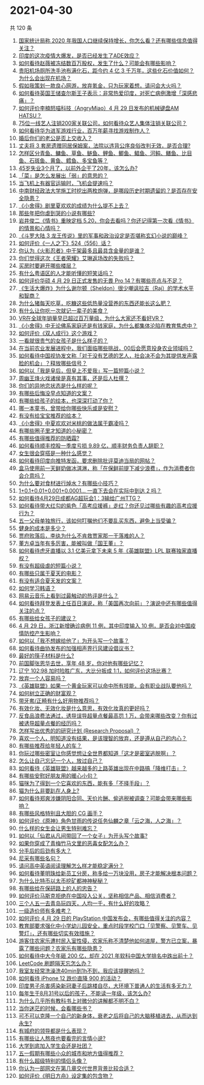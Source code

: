 # 2021-04-30

共 120 条

<!-- BEGIN -->
<!-- 最后更新时间 Fri Apr 30 2021 12:04:50 GMT+0800 (China Standard Time) -->

1. [国家统计局称 2020
   年我国人口继续保持增长，你怎么看？还有哪些信息值得关注？](https://www.zhihu.com/question/457140816)
2. [印度的这次疫情大爆发，是否已经发生了ADE效应？](https://www.zhihu.com/question/456399195)
3. [如何看待赵薇被冻结数百万股权，发生了什么？可能会有哪些影响？](https://www.zhihu.com/question/457141906)
4. [贵阳机场厕所洗手池布满化石，距今约 4 亿 3
   千万年，这些化石价值如何？为什么会出现在机场？](https://www.zhihu.com/question/456986321)
5. [假如我策划一款良心网游，放弃氪金，只为玩家着想，请问会大火吗？](https://www.zhihu.com/question/452046052)
6. [如何看待英国王储查尔斯王子表示：非常热爱印度，对死亡病例激增「深感悲痛」？](https://www.zhihu.com/question/457133150)
7. [如何评价李楠怒喵科技（AngryMiao）4 月 29 日发布的机械键盘AM
   HATSU？](https://www.zhihu.com/question/457163306)
8. [75位一线艺人注销200家关联公司，如何看待众艺人集体注销关联公司？](https://www.zhihu.com/question/457181415)
9. [如何看待华为进军游戏行业，百万年薪寻找游戏制作人？](https://www.zhihu.com/question/457206027)
10. [婚后你们的老公是否上交收入？](https://www.zhihu.com/question/446421532)
11. [丈夫将 3
    套房遗赠同居保姆案，法院以违背公序良俗改判无效，是否合理?](https://www.zhihu.com/question/457149946)
12. [怎样区分青鱼、鳙鱼、草鱼、鲢鱼、鲤鱼、鲫鱼、鲳鱼、河鲀、鳝鱼、比目鱼、石斑鱼、黄鱼、鳕鱼、多宝鱼等？](https://www.zhihu.com/question/46703898)
13. [45岁失业3个月了，以前外企干了20年，该怎么办?](https://www.zhihu.com/question/453104891)
14. [「菜」是怎么发展出「弱」的意思的？](https://www.zhihu.com/question/454980442)
15. [当飞机上有器官运输时，飞机会提速吗？](https://www.zhihu.com/question/453406019)
16. [中南财经政法大学施工时挖出两枚炮弹，是哪段历史时期遗留的？是否存在安全隐患？](https://www.zhihu.com/question/457122815)
17. [《小舍得》剧里夏欢欢的成绩为什么提不上去？](https://www.zhihu.com/question/455735077)
18. [那些年把你虐到哭的小说有哪些?](https://www.zhihu.com/question/384707888)
19. [岩井俊二《情书》重映定档
    5.20，你会去看吗？你还记得第一次看《情书》的情景和心情吗？](https://www.zhihu.com/question/457115062)
20. [《斗罗大陆 3
    龙王传说》里的军事和政治设定是否堪称玄幻小说的巅峰？](https://www.zhihu.com/question/457043638)
21. [如何评价《一人之下》524（556）话？](https://www.zhihu.com/question/457216895)
22. [你认为《火影忍者》中干架最多且最具含金量的是谁？](https://www.zhihu.com/question/456331604)
23. [你们觉得这次《王者荣耀》艾琳返场改的失败吗？](https://www.zhihu.com/question/455420512)
24. [买房时要避开哪些楼层？](https://www.zhihu.com/question/447920355)
25. [有什么粤语区的人才能听懂的短笑话吗？](https://www.zhihu.com/question/417960479)
26. [如何评价华硕 4 月 29 日正式发售的无畏 Pro
    14？有哪些亮点与不足？](https://www.zhihu.com/question/457190351)
27. [《生活大爆炸》为什么谢尔顿（Sheldon）很少嘲讽拉吉（Raj）的学术水平和智商？](https://www.zhihu.com/question/452782047)
28. [为什么猪每天吃草，吃糠这些低热量没营养的东西还能长这么肥？](https://www.zhihu.com/question/450554480)
29. [有什么让你吃一次就记一辈子的美食？](https://www.zhihu.com/question/442763529)
30. [VR在全球年销量早已超过百万量级，为什么大家还不看好VR？](https://www.zhihu.com/question/455504976)
31. [《小舍得》中无论佛系家庭还是有钱家庭，为什么都集体沦陷在教育焦虑中？](https://www.zhihu.com/question/456153696)
32. [如何评价《双人成行》这个游戏？](https://www.zhihu.com/question/448262868)
33. [一看就很贵气的女孩子是什么样子的？](https://www.zhihu.com/question/322175199)
34. [在当前农业发展进程中，我们面临哪些挑战，00后会愿意投身农业领域吗？](https://www.zhihu.com/question/457017725)
35. [如何看待中国视协发文称「对于没有艺德的艺人，社会决不会为其提供发声露脸的机会」？释放哪些信号？](https://www.zhihu.com/question/457179755)
36. [如何以「我是皇后，但皇上不爱我」写一篇短篇小说？](https://www.zhihu.com/question/410673163)
37. [周幽王烽火戏诸侯是真有其事，还是后人杜撰？](https://www.zhihu.com/question/20836590)
38. [你们的异地恋状态是什么样的呢？](https://www.zhihu.com/question/455031941)
39. [有哪些后悔没早点知道的文案？](https://www.zhihu.com/question/447084918)
40. [有哪些给孩子的绘本，也深深打动了你？](https://www.zhihu.com/question/454395118)
41. [哪一本童书，曾带给你哪些快乐或是安慰？](https://www.zhihu.com/question/454215807)
42. [有没有给宝宝推荐的绘本？](https://www.zhihu.com/question/452517546)
43. [《小舍得》中夏欢欢对米桃的做法属于霸凌吗？](https://www.zhihu.com/question/457028998)
44. [有哪些圈子里才知道的小秘密？](https://www.zhihu.com/question/49502870)
45. [有哪些值得推荐的防晒霜?](https://www.zhihu.com/question/329759904)
46. [如何看待顺丰控股一季度亏损 9.89 亿，顺丰财务负责人辞职？](https://www.zhihu.com/question/456088079)
47. [女生很会穿搭是一种什么感觉？](https://www.zhihu.com/question/316509144)
48. [如何看待印度向推特发函，要求删除批评莫迪当局的网帖？](https://www.zhihu.com/question/456828756)
49. [盒马使用前一天鲜奶做冰淇淋，称「在保鲜前提下减少浪费」，作为消费者你会介意吗？](https://www.zhihu.com/question/456827779)
50. [为什么要对食材进行焯水？有哪些小技巧？](https://www.zhihu.com/question/40365482)
51. [1+0.1+0.01+0.001+0.0001... 一直下去会在实际中到达 2
    吗？](https://www.zhihu.com/question/444218811)
52. [如何看待4月29日成都AG超玩会1：3输给广州TTG？](https://www.zhihu.com/question/457202102)
53. [如何看待带大红勾的紫色「高考应援裤」走红？你还见过哪些有趣的高考应援行为？](https://www.zhihu.com/question/457036620)
54. [五一父母单独旅行，该如何叮嘱他们不要乱买东西，避免上当受骗？](https://www.zhihu.com/question/456639541)
55. [健身的成本是多少？](https://www.zhihu.com/question/58355167)
56. [贾府败落后，李纨为什么不肯救贾家那一干落难的人？](https://www.zhihu.com/question/413382261)
57. [董方卓当年有多厉害，能被叫做「国王董」？](https://www.zhihu.com/question/34886516)
58. [如何看待虎牙直播以 3.1 亿美元拿下未来 5 年《英雄联盟》LPL
    联赛独家直播权？](https://www.zhihu.com/question/457004985)
59. [有没有超级虐的短篇小说？](https://www.zhihu.com/question/380410071)
60. [有哪些只属于夏天的电影？](https://www.zhihu.com/question/453035690)
61. [有没有适合夏天发的文案？](https://www.zhihu.com/question/455423467)
62. [如何学习韩语？](https://www.zhihu.com/question/19830338)
63. [网易云音乐上看到过最触动的热评是什么？](https://www.zhihu.com/question/323985794)
64. [如何看待拜登发表上任百日演说，称「美国再次向前」？演说中还有哪些值得关注的点？](https://www.zhihu.com/question/457103607)
65. [有哪些给女孩子的建议？](https://www.zhihu.com/question/315676658)
66. [4 月 29 日，浙江新增确诊病例 11 例，其中印度输入 10
    例，是否会对中国疫情防控产生影响？](https://www.zhihu.com/question/457100652)
67. [如何以「我不想嫁给他了」为开头写一个故事？](https://www.zhihu.com/question/450473110)
68. [如何看待曲协发布的加强相声界行风建设倡议书？](https://www.zhihu.com/question/457138970)
69. [最好的筷子材料是什么?](https://www.zhihu.com/question/21549358)
70. [前国脚张恩华去世，享年 48 岁，你对他有哪些记忆？](https://www.zhihu.com/question/457170964)
71. [辽宁 102:98 加时险胜广东，大比分扳成
    1:1，如何评价这场比赛？](https://www.zhihu.com/question/457178922)
72. [放弃一个人容易吗？](https://www.zhihu.com/question/455853199)
73. [《英雄联盟》如果一个黄金玩家可以命中所有技能，会有职业战队要他吗？](https://www.zhihu.com/question/454200921)
74. [如何树立正确的财富观？](https://www.zhihu.com/question/314627020)
75. [带牙套/正畸有什么好用物推荐吗？](https://www.zhihu.com/question/263947314)
76. [有效化妆、无效化妆是什么意思，有效化妆真的更好吗？](https://www.zhihu.com/question/445017526)
77. [反食品浪费法通过，诱导误导超量点餐最高罚 1
    万，会带来哪些改变？你有过被诱导超量点餐的经历吗？](https://www.zhihu.com/question/457114352)
78. [怎样写出优秀的的研究计划 (Research Proposal)
    ？](https://www.zhihu.com/question/23695058)
79. [喜欢一个人，明知道没有结果，是该理智的放弃，还是遵从自己的内心？](https://www.zhihu.com/question/453112528)
80. [有哪些推荐给年轻人的车？](https://www.zhihu.com/question/351728964)
81. [你玩过哪些密室让你感觉想让全世界都知道「这才是密室逃脱啊」？](https://www.zhihu.com/question/319279638)
82. [怎么让自己忘记一个人，放过自己？](https://www.zhihu.com/question/456808503)
83. [如何看待《英雄联盟》越来越多的上路英雄出现在中路搞「降维打击」？](https://www.zhihu.com/question/456150071)
84. [有哪些安慰好朋友用的暖心小句？](https://www.zhihu.com/question/423693212)
85. [猫咪为了得到一个它喜欢的东西，能有多「不择手段」？](https://www.zhihu.com/question/456683084)
86. [猫为什么非要趴在人身上?](https://www.zhihu.com/question/456102586)
87. [如何看待郑爽涉嫌阴阳合同、天价片酬、偷逃税被调查？可能会带来哪些影响？](https://www.zhihu.com/question/457029348)
88. [有哪些风格特别且大胆的 CG 画手？](https://www.zhihu.com/question/33526505)
89. [如何评价《原神》角色甘雨的传说任务仙麟之章「云之海，人之海」？](https://www.zhihu.com/question/439097589)
90. [什么样的女生会让男生特别难忘？](https://www.zhihu.com/question/445195620)
91. [如何以「仙君从凡间带回了一个女子」为开头写个故事?](https://www.zhihu.com/question/432356881)
92. [如果你穿成了青梅竹马文里的恶毒女配怎么办？](https://www.zhihu.com/question/397987454)
93. [分手后的后劲有多大？](https://www.zhihu.com/question/440316118)
94. [尼采有哪些名句？](https://www.zhihu.com/question/368233780)
95. [请问高中英语阅读理解怎么样才能稳定满分？](https://www.zhihu.com/question/309325332)
96. [如何看待董明珠给新员工分房，称多给一万块没用，房子才能解决根本问题？](https://www.zhihu.com/question/456846832)
97. [为什么比特币以太币挖矿都神神秘秘？](https://www.zhihu.com/question/456031920)
98. [有哪些给在保研路上的人的忠告？](https://www.zhihu.com/question/370011250)
99. [如何评价马斯克拒绝在中国投入公关，坚称相信产品、相信消费者？](https://www.zhihu.com/question/457012576)
100. [三个人五一去青岛玩四天，人均一千，有什么好的攻略？](https://www.zhihu.com/question/455036673)
101. [一级造价师有多难考？](https://www.zhihu.com/question/408061696)
102. [如何评价 4 月 29 日的 PlayStation
     中国发布会，有哪些值得关注的内容？](https://www.zhihu.com/question/456103601)
103. [教育部要求强化中小学幼儿园安全，重点时段学校门口「见警察、见警车、见警灯」，还有哪些切实有效措施？](https://www.zhihu.com/question/457099403)
104. [游客住农家乐遭村民入室性侵，农家乐称不清楚他如何进屋，警方已立案，暴露了哪些问题？农家乐有哪些隐患？](https://www.zhihu.com/question/456979537)
105. [如何看待中大今年砸 200 亿，却在 2021
     年软科中国大学排名中跌出前十？](https://www.zhihu.com/question/456601034)
106. [LeetCode 刷题隔天忘怎么办？](https://www.zhihu.com/question/379857231)
107. [我室友经常洗澡洗40min到1h不到，我应该提醒她吗？](https://www.zhihu.com/question/456731420)
108. [如何看待 iPhone 12 跌价直降 900 的活动？](https://www.zhihu.com/question/455284196)
109. [印度男子杀害感染新冠妻子后跳楼自尽，大环境下普通人的生活有多无力？](https://www.zhihu.com/question/456933930)
110. [每年生于8月31号以后的孩子，不能读一年级，该怎么办?](https://www.zhihu.com/question/456626454)
111. [为什么几乎所有教科书上对微分的讲解都不明不白？](https://www.zhihu.com/question/438795295)
112. [当你迷茫的时候，会看哪些书？](https://www.zhihu.com/question/454224694)
113. [可不可以克隆一个自己的新身体，衰老之后将自己的大脑移植进去，从而达到永生?](https://www.zhihu.com/question/437796896)
114. [有城府的领导都是什么表现？](https://www.zhihu.com/question/299985054)
115. [有哪些让人熬夜也要看完的言情小说?](https://www.zhihu.com/question/332155810)
116. [大学到底加入学生会还是社团？](https://www.zhihu.com/question/64631466)
117. [五一假期有哪些小众的城市和地方值得推荐？](https://www.zhihu.com/question/454880823)
118. [有什么超级特别的情侣头像？](https://www.zhihu.com/question/276562790)
119. [你认为一部网文在第几章交代世界背景比较合适？](https://www.zhihu.com/question/453894423)
120. [如何评价《明日方舟》设定集的包含物？](https://www.zhihu.com/question/456988607)

<!-- END -->
